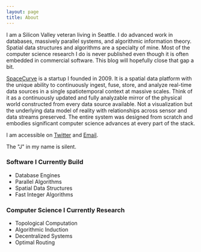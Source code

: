 ```yaml
---
layout: page
title: About
---
```


I am a Silicon Valley veteran living in Seattle. I do advanced work in databases, massively parallel systems, and algorithmic information theory. Spatial data structures and algorithms are a specialty of mine. Most of the computer science research I do is never published even though it is often embedded in commercial software. This blog will hopefully close that gap a bit.

[SpaceCurve](http://www.spacecurve.com) is a startup I founded in 2009. It is a spatial data platform with the unique ability to continuously ingest, fuse, store, and analyze real-time data sources in a single spatiotemporal context at massive scales. Think of it as a continuously updated and fully analyzable mirror of the physical world constructed from every data source available. Not a visualization but the underlying data model of reality with relationships across sensor and data streams preserved. The entire system was designed from scratch and embodies significant computer science advances at every part of the stack.

I am accessible on [Twitter](https://twitter.com/jandrewrogers) and [Email](mailto:andrew@jarbox.org).

The "J" in my name is silent.

### Software I Currently Build

* Database Engines
* Parallel Algorithms
* Spatial Data Structures
* Fast Integer Algorithms 

### Computer Science I Currently Research

* Topological Computation
* Algorithmic Induction
* Decentralized Systems
* Optimal Routing

